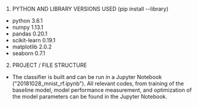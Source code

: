 
1) PYTHON AND LIBRARY VERSIONS USED (pip install --library)

- python 3.6.1
- numpy 1.13.1
- pandas 0.20.1
- scikit-learn 0.19.1
- matplotlib 2.0.2
- seaborn 0.7.1


2) PROJECT / FILE STRUCTURE

- The classifier is built and can be run in a Jupyter Notebook ("20181028_mnist_rf.ipynb"). All relevant codes, from training
of the baseline model, model performance measurement, and optimization of the model parameters can be found in the Jupyter Notebook.
